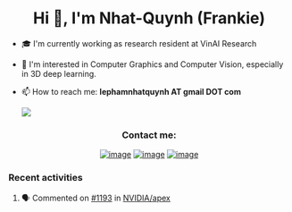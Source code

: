 <h1 align="center">Hi 👋, I'm Nhat-Quynh (Frankie) </h1>

- :mortar_board: I'm currently working as research resident at VinAI Research
- 🔭 I'm interested in Computer Graphics and Computer Vision, especially in 3D deep learning. 
- 📫 How to reach me: **lephamnhatquynh AT gmail DOT com**

  ![](https://komarev.com/ghpvc/?username=frankielp&color=blueviolet&style=flat-square)

<h3 align="center">Contact me:</h3>
<div align="center">

[![image](https://img.shields.io/badge/LinkedIn-0077B5?style=for-the-badge&logo=linkedin&logoColor=white)](https://www.linkedin.com/in/lephamnhatquynh/)
[![image](https://img.shields.io/badge/Instagram-E4405F?style=for-the-badge&logo=instagram&logoColor=white)](https://www.instagram.com/frankiecomrade/)
[![image](https://img.shields.io/badge/Gmail-D14836?style=for-the-badge&logo=gmail&logoColor=white)](mailto:lephamnhatquynh@gmail.com)
  
</div>

### Recent activities
<!--START_SECTION:activity-->
1. 🗣 Commented on [#1193](https://github.com/NVIDIA/apex/issues/1193#issuecomment-1764299474) in [NVIDIA/apex](https://github.com/NVIDIA/apex)
<!--END_SECTION:activity-->
